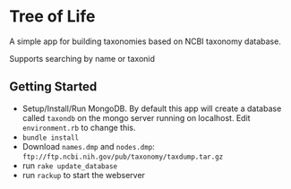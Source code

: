 # Tree of Life

A simple app for building taxonomies based on NCBI taxonomy database.

Supports searching by name or taxonid

## Getting Started

- Setup/Install/Run MongoDB. By default this app will create a database
  called `taxondb` on the mongo server running on localhost. Edit
`environment.rb` to change this.
- `bundle install`
- Download `names.dmp` and `nodes.dmp`:
  `ftp://ftp.ncbi.nih.gov/pub/taxonomy/taxdump.tar.gz`
- run `rake update_database`
- run `rackup` to start the webserver
